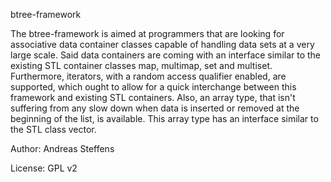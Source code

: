 btree-framework

The btree-framework is aimed at programmers that are looking for associative data container classes capable of handling data sets at a very large scale. Said data containers are coming with an interface similar to the existing STL container classes map, multimap, set and multiset. Furthermore, iterators, with a random access qualifier enabled, are supported, which ought to allow for a quick interchange between this framework and existing STL containers. Also, an array type, that isn't suffering from any slow down when data is inserted or removed at the beginning of the list, is available. This array type has an interface similar to the STL class vector.

Author: Andreas Steffens

License: GPL v2
